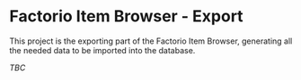 # Factorio Item Browser - Export

This project is the exporting part of the Factorio Item Browser, generating all the needed data to be imported into the
database.

*TBC*
